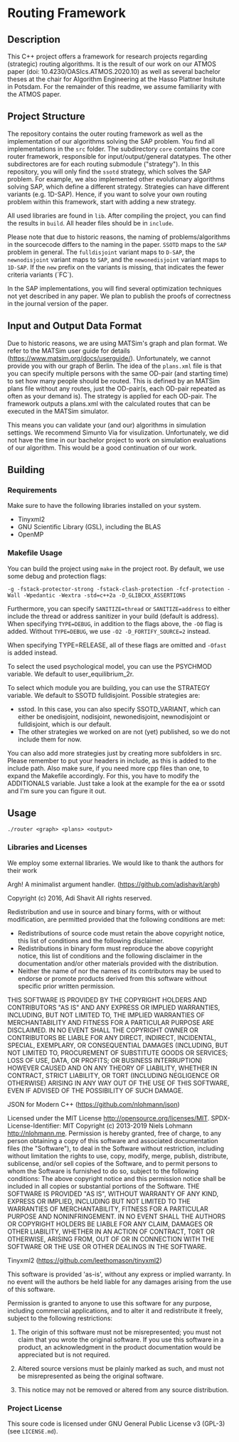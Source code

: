 # Routing Framework
## Description
This C++ project offers a framework for research projects regarding (strategic)
routing algorithms. It is the result of our work on our ATMOS paper (doi:
10.4230/OASIcs.ATMOS.2020.10) as well as several bachelor theses at the chair
for Algorithm Engineering at the Hasso Plattner Insitute in Potsdam. For the
remainder of this readme, we assume familiarity with the ATMOS paper.

## Project Structure

The repository contains the outer routing framework as well as the
implementation of our algorithms solving the SAP problem. You find all
implementations in the `src` folder. The subdirectory `core` contains the core
router framework, responsible for input/output/general datatypes. The other
subdirectores are for each routing submodule ("strategy"). In this repository,
you will only find the `ssotd` strategy, which solves the SAP problem.
For example, we also implemented other evolutionary algorithms solving SAP,
which define a different strategy. Strategies can have different variants (e.g.
1D-SAP). Hence, if you want to solve your own routing problem within this
framework, start with adding a new strategy.

All used libraries are found in `lib`. After compiling the project, you can find
the results in `build`. All header files should be in `include`.

Please note that due to historic reasons, the naming of problems/algorithms in
the sourcecode differs to the naming in the paper. `SSOTD` maps to the `SAP`
problem in general. The `fulldisjoint` variant maps to `D-SAP`, the
`newnodisjoint` variant maps to `SAP`, and the `newonedisjoint` variant maps to
`1D-SAP`. If the `new` prefix on the variants is missing, that indicates the
fewer criteria variants (´FC`).

In the SAP implementations, you will find several optimization techniques not
yet described in any paper. We plan to publish the proofs of correctness in the
journal version of the paper.

## Input and Output Data Format
Due to historic reasons, we are using MATSim's graph and plan format. We refer
to the MATSim user guide for details (https://www.matsim.org/docs/userguide/).
Unfortunately, we cannot provide you with our graph of Berlin. The idea of the
`plans.xml` file is that you can specify multiple persons with the same OD-pair
(and starting time) to set how many people should be routed. This is defined by
an  MATSim plans file without any routes, just the OD-pair(s, each OD-pair
repeated as often as your demand is). The strategy is applied for each OD-pair.
The framework outputs a plans.xml with the calculated routes that can be
executed in the MATSim simulator.

This means you can validate your (and our) algorithms in simulation settings. We
recommend Simunto Via for visulization. Unfortunately, we did not have the time
in our bachelor project to work on simulation evaluations of our algorithm. This
would be a good continuation of our work.

## Building
### Requirements
Make sure to have the following libraries installed on your system.

- Tinyxml2
- GNU Scientific Library (GSL), including the BLAS
- OpenMP

### Makefile Usage
You can build the project using `make` in the project root. By default, we use some debug and protection flags:

```
-g -fstack-protector-strong -fstack-clash-protection -fcf-protection -Wall -Wpedantic -Wextra -std=c++2a -D_GLIBCXX_ASSERTIONS
```

Furthermore, you can specify `SANITIZE=thread` or `SANITIZE=address` to either include the thread or address sanitizer in your build (default is address). When specifying `TYPE=DEBUG`, in addition to the flags above, the `-O0` flag is added. Without `TYPE=DEBUG`, we use `-O2 -D_FORTIFY_SOURCE=2` instead.

When specifying TYPE=RELEASE, all of these flags are omitted and `-Ofast` is added instead.

To select the used psychological model, you can use the PSYCHMOD variable. We default to user_equilibrium_2r.

To select which module you are building, you can use the STRATEGY variable. We default to SSOTD fulldisjoint. Possible strategies are:
- sstod. In this case, you can also specify SSOTD_VARIANT, which can either be
  onedisjoint, nodisjoint, newonedisjoint, newnodisjoint or fulldisjoint, which is our default.
- The other strategies we worked on are not (yet) published, so we do not
  include them for now.

You can also add more strategies just by creating more subfolders in src. Please
remember to put your headers in include, as this is added to the include path.
Also make sure, if you need more cpp files than one, to expand the Makefile
accordingly. For this, you have to modify the ADDITIONALS variable. Just take a
look at the example for the ea or ssotd and I'm sure you can figure it out.

## Usage
```
./router <graph> <plans> <output>
```

### Libraries and Licenses
We employ some external libraries. We would like to thank the authors for their
work

Argh! A minimalist argument handler. (https://github.com/adishavit/argh)

Copyright (c) 2016, Adi Shavit
All rights reserved.

Redistribution and use in source and binary forms, with or without
modification, are permitted provided that the following conditions are met:

 * Redistributions of source code must retain the above copyright notice,
   this list of conditions and the following disclaimer.
 * Redistributions in binary form must reproduce the above copyright
   notice, this list of conditions and the following disclaimer in the
   documentation and/or other materials provided with the distribution.
 * Neither the name of  nor the names of its contributors may be used to
   endorse or promote products derived from this software without specific
   prior written permission.

THIS SOFTWARE IS PROVIDED BY THE COPYRIGHT HOLDERS AND CONTRIBUTORS "AS IS"
AND ANY EXPRESS OR IMPLIED WARRANTIES, INCLUDING, BUT NOT LIMITED TO, THE
IMPLIED WARRANTIES OF MERCHANTABILITY AND FITNESS FOR A PARTICULAR PURPOSE
ARE DISCLAIMED. IN NO EVENT SHALL THE COPYRIGHT OWNER OR CONTRIBUTORS BE
LIABLE FOR ANY DIRECT, INDIRECT, INCIDENTAL, SPECIAL, EXEMPLARY, OR
CONSEQUENTIAL DAMAGES (INCLUDING, BUT NOT LIMITED TO, PROCUREMENT OF
SUBSTITUTE GOODS OR SERVICES; LOSS OF USE, DATA, OR PROFITS; OR BUSINESS
INTERRUPTION) HOWEVER CAUSED AND ON ANY THEORY OF LIABILITY, WHETHER IN
CONTRACT, STRICT LIABILITY, OR TORT (INCLUDING NEGLIGENCE OR OTHERWISE)
ARISING IN ANY WAY OUT OF THE USE OF THIS SOFTWARE, EVEN IF ADVISED OF THE
POSSIBILITY OF SUCH DAMAGE.


JSON for Modern C++ (https://github.com/nlohmann/json)

Licensed under the MIT License <http://opensource.org/licenses/MIT>.
SPDX-License-Identifier: MIT
Copyright (c) 2013-2019 Niels Lohmann <http://nlohmann.me>.
Permission is hereby  granted, free of charge, to any  person obtaining a copy
of this software and associated  documentation files (the "Software"), to deal
in the Software  without restriction, including without  limitation the rights
to  use, copy,  modify, merge,  publish, distribute,  sublicense, and/or  sell
copies  of  the Software,  and  to  permit persons  to  whom  the Software  is
furnished to do so, subject to the following conditions:
The above copyright notice and this permission notice shall be included in all
copies or substantial portions of the Software.
THE SOFTWARE  IS PROVIDED "AS  IS", WITHOUT WARRANTY  OF ANY KIND,  EXPRESS OR
IMPLIED,  INCLUDING BUT  NOT  LIMITED TO  THE  WARRANTIES OF  MERCHANTABILITY,
FITNESS FOR  A PARTICULAR PURPOSE AND  NONINFRINGEMENT. IN NO EVENT  SHALL THE
AUTHORS  OR COPYRIGHT  HOLDERS  BE  LIABLE FOR  ANY  CLAIM,  DAMAGES OR  OTHER
LIABILITY, WHETHER IN AN ACTION OF  CONTRACT, TORT OR OTHERWISE, ARISING FROM,
OUT OF OR IN CONNECTION WITH THE SOFTWARE  OR THE USE OR OTHER DEALINGS IN THE
SOFTWARE.

Tinyxml2 (https://github.com/leethomason/tinyxml2)

This software is provided 'as-is', without any express or implied
warranty. In no event will the authors be held liable for any
damages arising from the use of this software.

Permission is granted to anyone to use this software for any
purpose, including commercial applications, and to alter it and
redistribute it freely, subject to the following restrictions:

1. The origin of this software must not be misrepresented; you must
not claim that you wrote the original software. If you use this
software in a product, an acknowledgment in the product documentation
would be appreciated but is not required.

2. Altered source versions must be plainly marked as such, and
must not be misrepresented as being the original software.

3. This notice may not be removed or altered from any source
distribution.

### Project License

This soure code is licensed under GNU General Public License v3 (GPL-3) (see
`LICENSE.md`).
